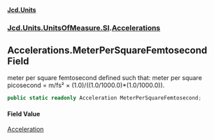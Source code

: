 #### [Jcd.Units](index.md 'index')
### [Jcd.Units.UnitsOfMeasure.SI](Jcd.Units.UnitsOfMeasure.SI.md 'Jcd.Units.UnitsOfMeasure.SI').[Accelerations](Accelerations.md 'Jcd.Units.UnitsOfMeasure.SI.Accelerations')

## Accelerations.MeterPerSquareFemtosecond Field

meter per square femtosecond defined such that: meter per square picosecond = m/fs² ×
(1.0)/((1.0/1000.0)*(1.0/1000.0)).

```csharp
public static readonly Acceleration MeterPerSquareFemtosecond;
```

#### Field Value
[Acceleration](Acceleration.md 'Jcd.Units.UnitTypes.Acceleration')